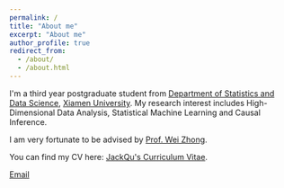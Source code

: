 ```yaml
---
permalink: /
title: "About me"
excerpt: "About me"
author_profile: true
redirect_from: 
  - /about/
  - /about.html
---
```


I'm a third year postgraduate student from [Department of Statistics and Data Science](https://stats.xmu.edu.cn/), [Xiamen University](https://en.xmu.edu.cn/main.htm). My research interest includes High-Dimensional Data Analysis, Statistical Machine Learning and Causal Inference.

I am very fortunate to be advised by [Prof. Wei Zhong](https://scholar.google.com/citations?hl=zh-CN&user=TZE0kMAAAAAJ).

You can find my CV here: [JackQu's Curriculum Vitae](../assets/Curriculum_Vitae.pdf).

[Email](mailto:zxc214628@163.com)
